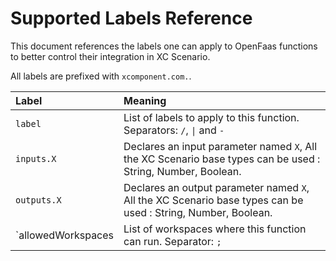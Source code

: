 # Supported Labels Reference

This document references the labels one can apply to OpenFaas functions to better control their integration in XC Scenario.

All labels are prefixed with `xcomponent.com.`.

| <b>Label</b> | <b>Meaning</b> |
| :---------- | :---- |
| `label` | List of labels to apply to this function. Separators: `/`, `\|` and `-` |
| `inputs.X` | Declares an input parameter named `X`, All the XC Scenario base types can be used : String, Number, Boolean. |
| `outputs.X` | Declares an output parameter named `X`, All the XC Scenario base types can be used : String, Number, Boolean. |
| `allowedWorkspaces | List of workspaces where this function can run. Separator: `;` |
